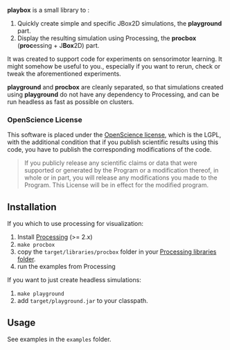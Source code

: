 **playbox**  is a small library to :

1. Quickly create simple and specific JBox2D simulations, the **playground** part.
1. Display the resulting simulation using Processing, the **procbox** (**proc**essing + J**Box**2D) part.

It was created to support code for experiments on sensorimotor learning. It might somehow be useful to you., especially if you want to rerun, check or tweak the aforementioned experiments.

**playground** and **procbox** are cleanly separated, so that simulations created using **playground** do not have any dependency to Processing, and can be run headless as fast as possible on clusters.

### OpenScience License

This software is placed under the [OpenScience license](http://fabien.benureau.com/openscience.html), which is the LGPL, with the additional condition that if you publish scientific results using this code, you have to publish the corresponding modifications of the code.

> If you publicly release any scientific claims or data that were supported or generated by the Program or a modification thereof, in whole or in part, you will release any modifications you made to the Program. This License will be in effect for the modified program. 


## Installation

If you which to use processing for visualization:

1. Install [Processing](http://www.processing.org) (>= 2.x)
1. `make procbox`
1. copy the `target/libraries/procbox` folder in your [Processing libraries folder](http://wiki.processing.org/w/How_to_Install_a_Contributed_Library).
1. run the examples from Processing

If you want to just create headless simulations:

1. `make playground`
1. add `target/playground.jar` to your classpath.

## Usage

See examples in the `examples` folder.

